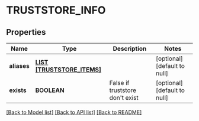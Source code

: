 # TRUSTSTORE_INFO

## Properties
Name | Type | Description | Notes
------------ | ------------- | ------------- | -------------
**aliases** | [**LIST [TRUSTSTORE_ITEMS]**](TruststoreItems.md) |  | [optional] [default to null]
**exists** | **BOOLEAN** | False if truststore don&#39;t exist | [optional] [default to null]

[[Back to Model list]](../README.md#documentation-for-models) [[Back to API list]](../README.md#documentation-for-api-endpoints) [[Back to README]](../README.md)


